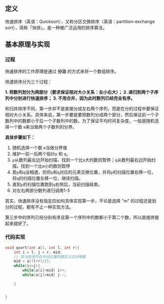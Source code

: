 

## 定义

快速排序（英语：Quicksort），又称分区交换排序（英语：partition-exchange sort），简称「快排」，是一种被广泛运用的排序算法。


## 基本原理与实现

### 过程

快速排序的工作原理是通过 **分治** 的方式来将一个数组排序。

快速排序分为三个过程：

**1.  将数列划分为两部分（要求保证相对大小关系：左小右大）；
2.  递归到两个子序列中分别进行快速排序；
3.  不用合并，因为此时数列已经完全有序。**

和归并排序不同，第一步并不是直接分成左右两个序列，而是在分的过程中要保证相对大小关系。具体来说，第一步要是要把数列分成两个部分，然后保证前一个子数列中的数都小于后一个子数列中的数。为了保证平均时间复杂度，一般是随机选择一个数 `m`来当做两个子数列的分界。

**具体步骤如下：**
1. 随机选择一个数 `m`当做分界值
2. 维护一前一后两个指针`p`  和 `q`。
3. `p`从数列最左边开始扫描，找到一个比`m`大的数则暂停；`q`从数列最右边开始扫描，找到一个比`m`小的数则暂停
4. 若`p`和`q`没相遇，则将`p`和`q`对应的元素交换位置，并将`p`的扫描位置右移一位，将`q`的扫描位置左移一位，继续扫描。
5. 直到`p`的扫描位置跑到`q`右侧后，当前扫描结束。
6. 对左右两部分数列递归调用1-5

其实，快速排序没有指定应如何具体实现第一步，不论是选择  "m" 的过程还是划分的过程，都有不止一种实现方法。

第三步中的序列已经分别有序且第一个序列中的数都小于第二个数，所以直接拼接起来就好了。

### 代码实现
```cpp
void qsort(int a[], int l, int r){
	int i = l, j = r, mid;
	// 将当前序列在中间位置的数定义位分隔数
	mid = a[(l+r)/2];
	while(i<=j){
		while(a[i]<mid) i++;
		while(a[j]>mid) j--;
		
	}


}
```
<!--stackedit_data:
eyJoaXN0b3J5IjpbLTIwNDg4Njc4MDQsMjAzNjgyNTc5MiwtMT
U2NTYyODE1Nl19
-->